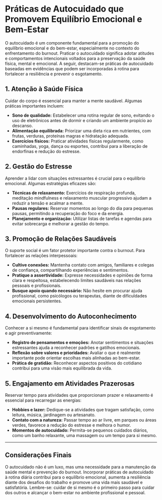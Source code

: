 
# Práticas de Autocuidado que Promovem Equilíbrio Emocional e Bem-Estar

O autocuidado é um componente fundamental para a promoção do equilíbrio emocional e do bem-estar, especialmente no contexto do enfrentamento do burnout. Praticar o autocuidado significa adotar atitudes e comportamentos intencionais voltados para a preservação da saúde física, mental e emocional. A seguir, destacam-se práticas de autocuidado baseadas em evidências que podem ser incorporadas à rotina para fortalecer a resiliência e prevenir o esgotamento.

## 1. Atenção à Saúde Física

Cuidar do corpo é essencial para manter a mente saudável. Algumas práticas importantes incluem:

- **Sono de qualidade:** Estabelecer uma rotina regular de sono, evitando o uso de eletrônicos antes de dormir e criando um ambiente propício ao descanso.
- **Alimentação equilibrada:** Priorizar uma dieta rica em nutrientes, com frutas, verduras, proteínas magras e hidratação adequada.
- **Exercícios físicos:** Praticar atividades físicas regularmente, como caminhadas, yoga, dança ou esportes, contribui para a liberação de endorfinas e redução do estresse.

## 2. Gestão do Estresse

Aprender a lidar com situações estressantes é crucial para o equilíbrio emocional. Algumas estratégias eficazes são:

- **Técnicas de relaxamento:** Exercícios de respiração profunda, meditação mindfulness e relaxamento muscular progressivo ajudam a reduzir a tensão e acalmar a mente.
- **Pausas regulares:** Reservar momentos ao longo do dia para pequenas pausas, permitindo a recuperação do foco e da energia.
- **Planejamento e organização:** Utilizar listas de tarefas e agendas para evitar sobrecarga e melhorar a gestão do tempo.

## 3. Promoção de Relações Saudáveis

O suporte social é um fator protetor importante contra o burnout. Para fortalecer as relações interpessoais:

- **Cultive conexões:** Mantenha contato com amigos, familiares e colegas de confiança, compartilhando experiências e sentimentos.
- **Pratique a assertividade:** Expresse necessidades e opiniões de forma clara e respeitosa, estabelecendo limites saudáveis nas relações pessoais e profissionais.
- **Busque apoio quando necessário:** Não hesite em procurar ajuda profissional, como psicólogos ou terapeutas, diante de dificuldades emocionais persistentes.

## 4. Desenvolvimento do Autoconhecimento

Conhecer a si mesmo é fundamental para identificar sinais de esgotamento e agir preventivamente:

- **Registro de pensamentos e emoções:** Anotar sentimentos e situações estressantes ajuda a reconhecer padrões e gatilhos emocionais.
- **Reflexão sobre valores e prioridades:** Avaliar o que é realmente importante pode orientar escolhas mais alinhadas ao bem-estar.
- **Prática de gratidão:** Reconhecer aspectos positivos do cotidiano contribui para uma visão mais equilibrada da vida.

## 5. Engajamento em Atividades Prazerosas

Reservar tempo para atividades que proporcionam prazer e relaxamento é essencial para recarregar as energias:

- **Hobbies e lazer:** Dedique-se a atividades que tragam satisfação, como leitura, música, jardinagem ou artesanato.
- **Contato com a natureza:** Passar tempo ao ar livre, em parques ou áreas verdes, favorece a redução do estresse e melhora o humor.
- **Momentos de autocuidado:** Permita-se pequenos cuidados diários, como um banho relaxante, uma massagem ou um tempo para si mesmo.

---

## Considerações Finais

O autocuidado não é um luxo, mas uma necessidade para a manutenção da saúde mental e prevenção do burnout. Incorporar práticas de autocuidado à rotina diária contribui para o equilíbrio emocional, aumenta a resiliência diante dos desafios do trabalho e promove uma vida mais saudável e satisfatória. Lembre-se: cuidar de si mesmo é o primeiro passo para cuidar dos outros e alcançar o bem-estar no ambiente profissional e pessoal.
```
